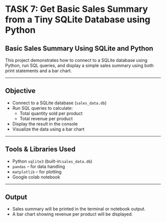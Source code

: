 # TASK 7: Get Basic Sales Summary from a Tiny SQLite Database using Python

## Basic Sales Summary Using SQLite and Python

This project demonstrates how to connect to a SQLite database using Python, run SQL queries, and display a simple sales summary using both print statements and a bar chart.

---

## Objective

- Connect to a SQLite database (`sales_data.db`)
- Run SQL queries to calculate:
  - Total quantity sold per product
  - Total revenue per product
- Display the result in the console
- Visualize the data using a bar chart

---

## Tools & Libraries Used

- Python `sqlite3` (built-in:`sales_data.db`)
- `pandas` – for data handling
- `matplotlib` – for plotting
- Google colab notebook

---

## Output

- Sales summary will be printed in the terminal or notebook output.
- A bar chart showing revenue per product will be displayed.
